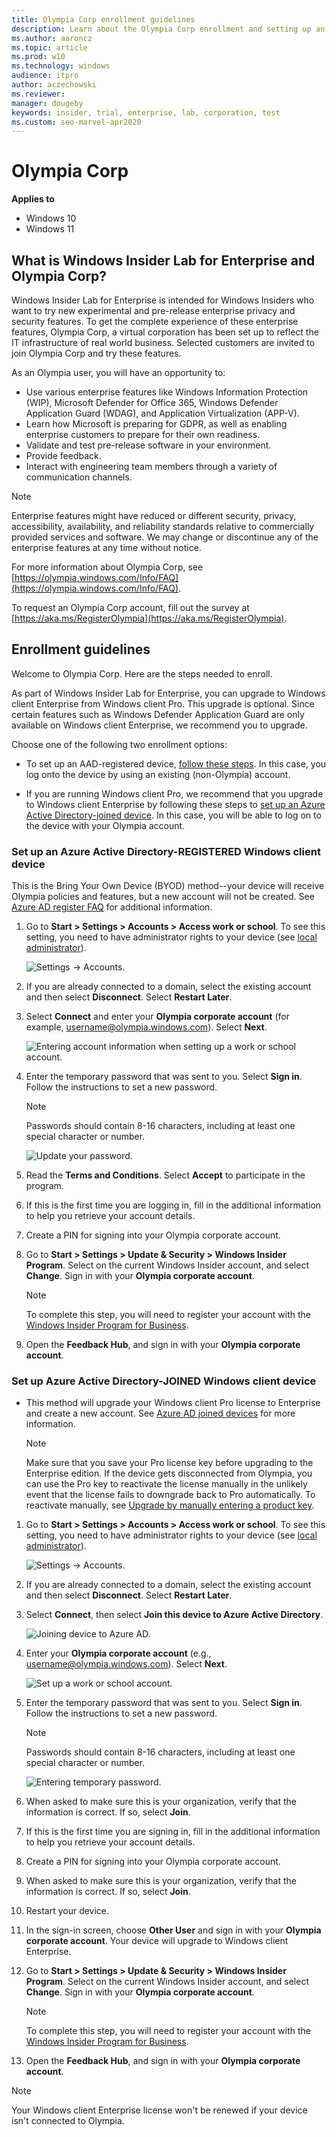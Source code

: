 ```yaml
---
title: Olympia Corp enrollment guidelines
description: Learn about the Olympia Corp enrollment and setting up an Azure Active Directory-REGISTERED Windows client device or an Azure Active Directory-JOINED Windows client device.
ms.author: aaroncz
ms.topic: article
ms.prod: w10
ms.technology: windows
audience: itpro
author: aczechowski
ms.reviewer: 
manager: dougeby
keywords: insider, trial, enterprise, lab, corporation, test
ms.custom: seo-marvel-apr2020
---
```


# Olympia Corp

**Applies to**

- Windows 10
- Windows 11

## What is Windows Insider Lab for Enterprise and Olympia Corp?

Windows Insider Lab for Enterprise is intended for Windows Insiders who want to try new experimental and pre-release enterprise privacy and security features. To get the complete experience of these enterprise features, Olympia Corp, a virtual corporation has been set up to reflect the IT infrastructure of real world business. Selected customers are invited to join Olympia Corp and try these features.

As an Olympia user, you will have an opportunity to: 

- Use various enterprise features like Windows Information Protection (WIP), Microsoft Defender for Office 365, Windows Defender Application Guard (WDAG), and Application Virtualization (APP-V).
- Learn how Microsoft is preparing for GDPR, as well as enabling enterprise customers to prepare for their own readiness.
- Validate and test pre-release software in your environment.
- Provide feedback.
- Interact with engineering team members through a variety of communication channels.

>[!Note]
>Enterprise features might have reduced or different security, privacy, accessibility, availability, and reliability standards relative to commercially provided services and software. We may change or discontinue any of the enterprise features at any time without notice.

For more information about Olympia Corp, see [https://olympia.windows.com/Info/FAQ](https://olympia.windows.com/Info/FAQ).

To request an Olympia Corp account, fill out the survey at [https://aka.ms/RegisterOlympia](https://aka.ms/RegisterOlympia).

## Enrollment guidelines

Welcome to Olympia Corp. Here are the steps needed to enroll.

As part of Windows Insider Lab for Enterprise, you can upgrade to Windows client Enterprise from Windows client Pro. This upgrade is optional. Since certain features such as Windows Defender Application Guard are only available on Windows client Enterprise, we recommend you to upgrade.

Choose one of the following two enrollment options:

- To set up an AAD-registered device, [follow these steps](#enrollment-keep-current-edition). In this case, you log onto the device by using an existing (non-Olympia) account.

- If you are running Windows client Pro, we recommend that you upgrade to Windows client Enterprise by following these steps to  [set up an Azure Active Directory-joined device](#enrollment-upgrade-to-enterprise). In this case, you will be able to log on to the device with your Olympia account.

<a id="enrollment-keep-current-edition"></a>

### Set up an Azure Active Directory-REGISTERED Windows client device

This is the Bring Your Own Device (BYOD) method--your device will receive Olympia policies and features, but a new account will not be created. See [Azure AD register FAQ](/azure/active-directory/devices/faq) for additional information.

1. Go to **Start > Settings > Accounts > Access work or school**. To see this setting, you need to have administrator rights to your device (see [local administrator](https://support.microsoft.com/windows/create-a-local-user-or-administrator-account-in-windows-20de74e0-ac7f-3502-a866-32915af2a34d)).

    ![Settings -> Accounts.](images/1-1.png)

2. If you are already connected to a domain, select the existing account and then select **Disconnect**. Select **Restart Later**.

3. Select **Connect** and enter your **Olympia corporate account** (for example, username@olympia.windows.com). Select **Next**.

    ![Entering account information when setting up a work or school account.](images/1-3.png)

4. Enter the temporary password that was sent to you. Select **Sign in**. Follow the instructions to set a new password.

    > [!NOTE]
    > Passwords should contain 8-16 characters, including at least one special character or number.

    ![Update your password.](images/1-4.png)

5. Read the **Terms and Conditions**. Select **Accept** to participate in the program.

6. If this is the first time you are logging in, fill in the additional information to help you retrieve your account details.

7. Create a PIN for signing into your Olympia corporate account.

8. Go to **Start > Settings > Update & Security > Windows Insider Program**. Select on the current Windows Insider account, and select **Change**. Sign in with your **Olympia corporate account**.

    > [!NOTE]
    > To complete this step, you will need to register your account with the [Windows Insider Program for Business](https://insider.windows.com/ForBusiness).

9. Open the **Feedback Hub**, and sign in with your **Olympia corporate account**.

<a id="enrollment-upgrade-to-enterprise"></a>

### Set up Azure Active Directory-JOINED Windows client device

- This method will upgrade your Windows client Pro license to Enterprise and create a new account. See [Azure AD joined devices](/azure/active-directory/devices/concept-azure-ad-join) for more information.

    > [!NOTE]
    > Make sure that you save your Pro license key before upgrading to the Enterprise edition. If the device gets disconnected from Olympia, you can use the Pro key to reactivate the license manually in the unlikely event that the license fails to downgrade back to Pro automatically. To reactivate manually, see [Upgrade by manually entering a product key](../../upgrade/windows-10-edition-upgrades.md#upgrade-by-manually-entering-a-product-key).

1. Go to **Start > Settings > Accounts > Access work or school**. To see this setting, you need to have administrator rights to your device (see [local administrator](https://support.microsoft.com/windows/create-a-local-user-or-administrator-account-in-windows-20de74e0-ac7f-3502-a866-32915af2a34d)).

    ![Settings -> Accounts.](images/1-1.png)

2. If you are already connected to a domain, select the existing account and then select **Disconnect**. Select **Restart Later**.
    
3. Select **Connect**, then select **Join this device to Azure Active Directory**.

    ![Joining device to Azure AD.](images/2-3.png)

4. Enter your **Olympia corporate account** (e.g., username@olympia.windows.com). Select **Next**.

    ![Set up a work or school account.](images/2-4.png)

5. Enter the temporary password that was sent to you. Select **Sign in**. Follow the instructions to set a new password.

    > [!NOTE]
    > Passwords should contain 8-16 characters, including at least one special character or number.

    ![Entering temporary password.](images/2-5.png)

6. When asked to make sure this is your organization, verify that the information is correct. If so, select **Join**.

7. If this is the first time you are signing in, fill in the additional information to help you retrieve your account details.

8. Create a PIN for signing into your Olympia corporate account.

9. When asked to make sure this is your organization, verify that the information is correct. If so, select **Join**.

10. Restart your device.

11. In the sign-in screen, choose **Other User** and sign in with your **Olympia corporate account**. Your device will upgrade to Windows client Enterprise.

12. Go to **Start > Settings > Update & Security > Windows Insider Program**. Select on the current Windows Insider account, and select **Change**. Sign in with your **Olympia corporate account**.

    > [!NOTE]
    > To complete this step, you will need to register your account with the [Windows Insider Program for Business](https://insider.windows.com/ForBusiness).

13. Open the **Feedback Hub**, and sign in with your **Olympia corporate account**.

>[!NOTE]
> Your Windows client Enterprise license won't be renewed if your device isn't connected to Olympia.
